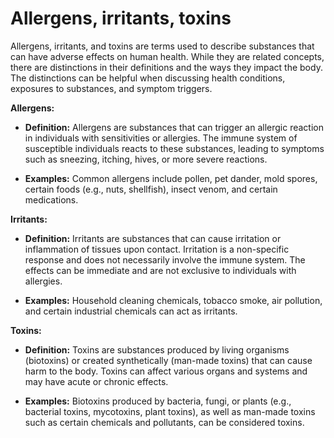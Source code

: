 # Allergens, irritants, toxins

Allergens, irritants, and toxins are terms used to describe substances that can have adverse effects on human health. While they are related concepts, there are distinctions in their definitions and the ways they impact the body. The distinctions can be helpful when discussing health conditions, exposures to substances, and symptom triggers.

**Allergens:**

* **Definition:** Allergens are substances that can trigger an allergic reaction in individuals with sensitivities or allergies. The immune system of susceptible individuals reacts to these substances, leading to symptoms such as sneezing, itching, hives, or more severe reactions.
   
* **Examples:** Common allergens include pollen, pet dander, mold spores, certain foods (e.g., nuts, shellfish), insect venom, and certain medications.

**Irritants:**

* **Definition:** Irritants are substances that can cause irritation or inflammation of tissues upon contact. Irritation is a non-specific response and does not necessarily involve the immune system. The effects can be immediate and are not exclusive to individuals with allergies.

* **Examples:** Household cleaning chemicals, tobacco smoke, air pollution, and certain industrial chemicals can act as irritants.

**Toxins:**

* **Definition:** Toxins are substances produced by living organisms (biotoxins) or created synthetically (man-made toxins) that can cause harm to the body. Toxins can affect various organs and systems and may have acute or chronic effects.

* **Examples:** Biotoxins produced by bacteria, fungi, or plants (e.g., bacterial toxins, mycotoxins, plant toxins), as well as man-made toxins such as certain chemicals and pollutants, can be considered toxins.
